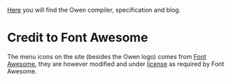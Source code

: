 [Here](http://owen-lang.org/) you will find the Owen compiler, specification and blog.

# Credit to Font Awesome
The menu icons on the site (besides the Owen logo) comes from [Font Awesome](https://fontawesome.com/),
they are however modified and under [license](https://fontawesome.com/license/free)
as required by Font Awesome.
